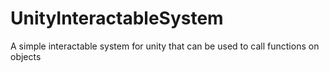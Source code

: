 # UnityInteractableSystem
A simple interactable system for unity that can be used to call functions on objects

